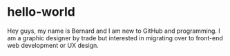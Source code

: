 # hello-world

Hey guys, my name is Bernard and I am new to GitHub and programming. I am a graphic designer by trade but interested in migrating over to front-end web development or UX design.

